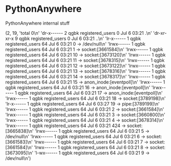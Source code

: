 # PythonAnywhere
PythonAnywhere  internal stuff


(2,
 19,
 'total 0\n'
 'dr-x------ 2 qgbk registered_users  0 Jul  6 03:21 .\n'
 'dr-xr-xr-x 9 qgbk registered_users  0 Jul  6 03:21 ..\n'
 'lr-x------ 1 qgbk registered_users 64 Jul  6 03:21 0 -> /dev/null\n'
 'lrwx------ 1 qgbk registered_users 64 Jul  6 03:21 1 -> socket:[3661584]\n'
 'lrwx------ 1 qgbk registered_users 64 Jul  6 03:21 10 -> socket:[3673120]\n'
 'lrwx------ 1 qgbk registered_users 64 Jul  6 03:21 11 -> socket:[3678315]\n'
 'lrwx------ 1 qgbk registered_users 64 Jul  6 03:21 12 -> socket:[3673122]\n'
 'lrwx------ 1 qgbk registered_users 64 Jul  6 03:21 13 -> socket:[3678316]\n'
 'lrwx------ 1 qgbk registered_users 64 Jul  6 03:21 14 -> socket:[3678317]\n'
 'lrwx------ 1 qgbk registered_users 64 Jul  6 03:21 15 -> anon_inode:[eventpoll]\n'
 'lrwx------ 1 qgbk registered_users 64 Jul  6 03:21 16 -> anon_inode:[eventpoll]\n'
 'lrwx------ 1 qgbk registered_users 64 Jul  6 03:21 17 -> anon_inode:[eventpoll]\n'
 'lrwx------ 1 qgbk registered_users 64 Jul  6 03:21 18 -> socket:[3789198]\n'
 'lr-x------ 1 qgbk registered_users 64 Jul  6 03:27 19 -> pipe:[3789199]\n'
 'lrwx------ 1 qgbk registered_users 64 Jul  6 03:21 2 -> socket:[3661584]\n'
 'lrwx------ 1 qgbk registered_users 64 Jul  6 03:21 3 -> socket:[3660800]\n'
 'lrwx------ 1 qgbk registered_users 64 Jul  6 03:21 4 -> socket:[3678314]\n'
 'lrwx------ 1 qgbk registered_users 64 Jul  6 03:21 424 -> socket:[3665838]\n'
 'lrwx------ 1 qgbk registered_users 64 Jul  6 03:21 5 -> /dev/null\n'
 'lrwx------ 1 qgbk registered_users 64 Jul  6 03:21 6 -> socket:[3661583]\n'
 'lrwx------ 1 qgbk registered_users 64 Jul  6 03:21 7 -> socket:[3661584]\n'
 'lrwx------ 1 qgbk registered_users 64 Jul  6 03:21 8 -> socket:[3673095]\n'
 'l-wx------ 1 qgbk registered_users 64 Jul  6 03:21 9 -> /dev/null\n')
